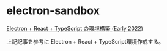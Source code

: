 # electron-sandbox
[Electron + React + TypeScript の環境構築 (Early 2022)](https://zenn.dev/sprout2000/articles/5d7b350c2e85bc)

上記記事を参考に Electron + React + TypeScript環境作成する。
